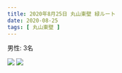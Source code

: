 ```yaml
---
title: 2020年8月25日 丸山東壁 緑ルート
date: 2020-08-25
tags: [ 丸山東壁 ]
---
```


男性: 3名

![](/2020/08/25/20200825/1.jpg)
![](/2020/08/25/20200825/2.jpg)
